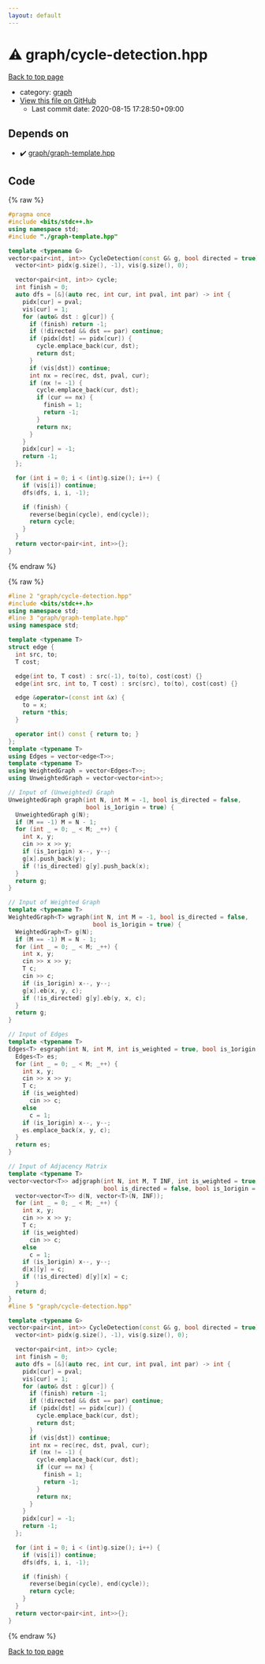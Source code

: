 ```yaml
---
layout: default
---
```


<!-- mathjax config similar to math.stackexchange -->
<script type="text/javascript" async
  src="https://cdnjs.cloudflare.com/ajax/libs/mathjax/2.7.5/MathJax.js?config=TeX-MML-AM_CHTML">
</script>
<script type="text/x-mathjax-config">
  MathJax.Hub.Config({
    TeX: { equationNumbers: { autoNumber: "AMS" }},
    tex2jax: {
      inlineMath: [ ['$','$'] ],
      processEscapes: true
    },
    "HTML-CSS": { matchFontHeight: false },
    displayAlign: "left",
    displayIndent: "2em"
  });
</script>

<script type="text/javascript" src="https://cdnjs.cloudflare.com/ajax/libs/jquery/3.4.1/jquery.min.js"></script>
<script src="https://cdn.jsdelivr.net/npm/jquery-balloon-js@1.1.2/jquery.balloon.min.js" integrity="sha256-ZEYs9VrgAeNuPvs15E39OsyOJaIkXEEt10fzxJ20+2I=" crossorigin="anonymous"></script>
<script type="text/javascript" src="../../assets/js/copy-button.js"></script>
<link rel="stylesheet" href="../../assets/css/copy-button.css" />


# :warning: graph/cycle-detection.hpp

<a href="../../index.html">Back to top page</a>

* category: <a href="../../index.html#f8b0b924ebd7046dbfa85a856e4682c8">graph</a>
* <a href="{{ site.github.repository_url }}/blob/master/graph/cycle-detection.hpp">View this file on GitHub</a>
    - Last commit date: 2020-08-15 17:28:50+09:00




## Depends on

* :heavy_check_mark: <a href="graph-template.hpp.html">graph/graph-template.hpp</a>


## Code

<a id="unbundled"></a>
{% raw %}
```cpp
#pragma once
#include <bits/stdc++.h>
using namespace std;
#include "./graph-template.hpp"

template <typename G>
vector<pair<int, int>> CycleDetection(const G& g, bool directed = true) {
  vector<int> pidx(g.size(), -1), vis(g.size(), 0);

  vector<pair<int, int>> cycle;
  int finish = 0;
  auto dfs = [&](auto rec, int cur, int pval, int par) -> int {
    pidx[cur] = pval;
    vis[cur] = 1;
    for (auto& dst : g[cur]) {
      if (finish) return -1;
      if (!directed && dst == par) continue;
      if (pidx[dst] == pidx[cur]) {
        cycle.emplace_back(cur, dst);
        return dst;
      }
      if (vis[dst]) continue;
      int nx = rec(rec, dst, pval, cur);
      if (nx != -1) {
        cycle.emplace_back(cur, dst);
        if (cur == nx) {
          finish = 1;
          return -1;
        }
        return nx;
      }
    }
    pidx[cur] = -1;
    return -1;
  };

  for (int i = 0; i < (int)g.size(); i++) {
    if (vis[i]) continue;
    dfs(dfs, i, i, -1);

    if (finish) {
      reverse(begin(cycle), end(cycle));
      return cycle;
    }
  }
  return vector<pair<int, int>>{};
}
```
{% endraw %}

<a id="bundled"></a>
{% raw %}
```cpp
#line 2 "graph/cycle-detection.hpp"
#include <bits/stdc++.h>
using namespace std;
#line 3 "graph/graph-template.hpp"
using namespace std;

template <typename T>
struct edge {
  int src, to;
  T cost;

  edge(int to, T cost) : src(-1), to(to), cost(cost) {}
  edge(int src, int to, T cost) : src(src), to(to), cost(cost) {}

  edge &operator=(const int &x) {
    to = x;
    return *this;
  }

  operator int() const { return to; }
};
template <typename T>
using Edges = vector<edge<T>>;
template <typename T>
using WeightedGraph = vector<Edges<T>>;
using UnweightedGraph = vector<vector<int>>;

// Input of (Unweighted) Graph
UnweightedGraph graph(int N, int M = -1, bool is_directed = false,
                      bool is_1origin = true) {
  UnweightedGraph g(N);
  if (M == -1) M = N - 1;
  for (int _ = 0; _ < M; _++) {
    int x, y;
    cin >> x >> y;
    if (is_1origin) x--, y--;
    g[x].push_back(y);
    if (!is_directed) g[y].push_back(x);
  }
  return g;
}

// Input of Weighted Graph
template <typename T>
WeightedGraph<T> wgraph(int N, int M = -1, bool is_directed = false,
                        bool is_1origin = true) {
  WeightedGraph<T> g(N);
  if (M == -1) M = N - 1;
  for (int _ = 0; _ < M; _++) {
    int x, y;
    cin >> x >> y;
    T c;
    cin >> c;
    if (is_1origin) x--, y--;
    g[x].eb(x, y, c);
    if (!is_directed) g[y].eb(y, x, c);
  }
  return g;
}

// Input of Edges
template <typename T>
Edges<T> esgraph(int N, int M, int is_weighted = true, bool is_1origin = true) {
  Edges<T> es;
  for (int _ = 0; _ < M; _++) {
    int x, y;
    cin >> x >> y;
    T c;
    if (is_weighted)
      cin >> c;
    else
      c = 1;
    if (is_1origin) x--, y--;
    es.emplace_back(x, y, c);
  }
  return es;
}

// Input of Adjacency Matrix
template <typename T>
vector<vector<T>> adjgraph(int N, int M, T INF, int is_weighted = true,
                           bool is_directed = false, bool is_1origin = true) {
  vector<vector<T>> d(N, vector<T>(N, INF));
  for (int _ = 0; _ < M; _++) {
    int x, y;
    cin >> x >> y;
    T c;
    if (is_weighted)
      cin >> c;
    else
      c = 1;
    if (is_1origin) x--, y--;
    d[x][y] = c;
    if (!is_directed) d[y][x] = c;
  }
  return d;
}
#line 5 "graph/cycle-detection.hpp"

template <typename G>
vector<pair<int, int>> CycleDetection(const G& g, bool directed = true) {
  vector<int> pidx(g.size(), -1), vis(g.size(), 0);

  vector<pair<int, int>> cycle;
  int finish = 0;
  auto dfs = [&](auto rec, int cur, int pval, int par) -> int {
    pidx[cur] = pval;
    vis[cur] = 1;
    for (auto& dst : g[cur]) {
      if (finish) return -1;
      if (!directed && dst == par) continue;
      if (pidx[dst] == pidx[cur]) {
        cycle.emplace_back(cur, dst);
        return dst;
      }
      if (vis[dst]) continue;
      int nx = rec(rec, dst, pval, cur);
      if (nx != -1) {
        cycle.emplace_back(cur, dst);
        if (cur == nx) {
          finish = 1;
          return -1;
        }
        return nx;
      }
    }
    pidx[cur] = -1;
    return -1;
  };

  for (int i = 0; i < (int)g.size(); i++) {
    if (vis[i]) continue;
    dfs(dfs, i, i, -1);

    if (finish) {
      reverse(begin(cycle), end(cycle));
      return cycle;
    }
  }
  return vector<pair<int, int>>{};
}

```
{% endraw %}

<a href="../../index.html">Back to top page</a>


